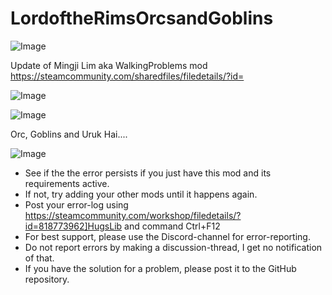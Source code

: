 # LordoftheRimsOrcsandGoblins

![Image](https://i.imgur.com/buuPQel.png)

Update of Mingji Lim aka WalkingProblems mod
https://steamcommunity.com/sharedfiles/filedetails/?id=

![Image](https://i.imgur.com/pufA0kM.png)

	
![Image](https://i.imgur.com/Z4GOv8H.png)

Orc, Goblins and Uruk Hai....

![Image](https://i.imgur.com/PwoNOj4.png)



-  See if the the error persists if you just have this mod and its requirements active.
-  If not, try adding your other mods until it happens again.
-  Post your error-log using https://steamcommunity.com/workshop/filedetails/?id=818773962]HugsLib and command Ctrl+F12
-  For best support, please use the Discord-channel for error-reporting.
-  Do not report errors by making a discussion-thread, I get no notification of that.
-  If you have the solution for a problem, please post it to the GitHub repository.


